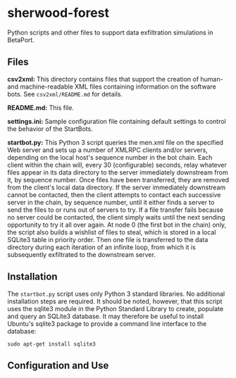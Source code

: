 # sherwood-forest

Python scripts and other files to support data exfiltration simulations in BetaPort.

## Files

**csv2xml:** This directory contains files that support the creation of human- and machine-readable XML files containing information on the software bots. See ```csv2xml/README.md``` for details.

**README.md:** This file.

**settings.ini:** Sample configuration file containing default settings to control the behavior of the StartBots.

**startbot.py:** This Python 3 script queries the men.xml file on the specified Web server and sets up a number of XMLRPC clients and/or servers, depending on the local host's sequence number in the bot chain. Each client within the chain will, every 30 (configurable) seconds, relay whatever files appear in its data directory to the server immediately downstream from it, by sequence number. Once files have been transferred, they are removed from the client's local data directory. If the server immediately downstream cannot be contacted, then the client attempts to contact each successive server in the chain, by sequence number, until it either finds a server to send the files to or runs out of servers to try. If a file transfer fails because no server could be contacted, the client simply waits until the next sending opportunity to try it all over again. At node 0 (the first bot in the chain) only, the script also builds a wishlist of files to steal, which is stored in a local SQLite3 table in priority order. Then one file is transferred to the data directory during each iteration of an infinite loop, from which it is subsequently exfiltrated to the downstream server.



## Installation
The ```startbot.py``` script uses only Python 3 standard libraries. No additional installation steps are required. It should be noted, however, that this script uses the sqlite3 module in the Python Standard Library to create, populate and query an SQLite3 database. It may therefore be useful to install Ubuntu's sqlite3 package to provide a command line interface to the database:
```
sudo apt-get install sqlite3
```

## Configuration and Use
